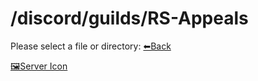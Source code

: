 # /discord/guilds/RS-Appeals
Please select a file or directory:
[⬅Back](https://reper2.github.io/downloadable-files/secret/archive/v1.0.0/md/Discord/guilds/guilds)

[🖼Server Icon](https://reper2.github.io/downloadable-files/secret/archive/v1.0.0/Discord/Guilds/RS%20Appeals/RS-Appeals_serverIcon_001.png)
